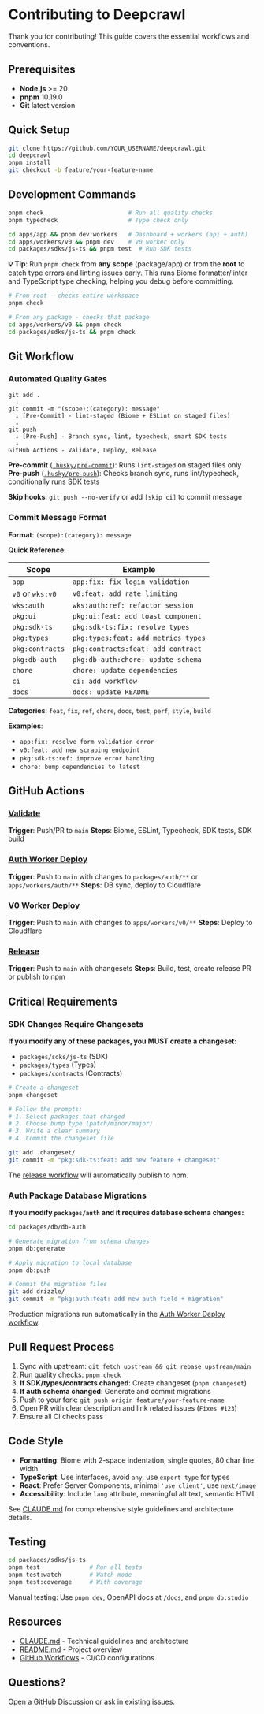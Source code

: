 # Contributing to Deepcrawl

Thank you for contributing! This guide covers the essential workflows and conventions.

## Prerequisites

- **Node.js** >= 20
- **pnpm** 10.19.0
- **Git** latest version

## Quick Setup

```bash
git clone https://github.com/YOUR_USERNAME/deepcrawl.git
cd deepcrawl
pnpm install
git checkout -b feature/your-feature-name
```

## Development Commands

```bash
pnpm check                        # Run all quality checks
pnpm typecheck                    # Type check only

cd apps/app && pnpm dev:workers   # Dashboard + workers (api + auth)
cd apps/workers/v0 && pnpm dev    # V0 worker only
cd packages/sdks/js-ts && pnpm test  # Run SDK tests
```

**💡 Tip**: Run `pnpm check` from **any scope** (package/app) or from the **root** to catch type errors and linting issues early. This runs Biome formatter/linter and TypeScript type checking, helping you debug before committing.

```bash
# From root - checks entire workspace
pnpm check

# From any package - checks that package
cd apps/workers/v0 && pnpm check
cd packages/sdks/js-ts && pnpm check
```

## Git Workflow

### Automated Quality Gates

```text
git add .
  ↓
git commit -m "(scope):(category): message"
  ↓ [Pre-Commit] - lint-staged (Biome + ESLint on staged files)
  ↓
git push
  ↓ [Pre-Push] - Branch sync, lint, typecheck, smart SDK tests
  ↓
GitHub Actions - Validate, Deploy, Release
```

**Pre-commit** ([`.husky/pre-commit`](.husky/pre-commit)): Runs `lint-staged` on staged files only
**Pre-push** ([`.husky/pre-push`](.husky/pre-push)): Checks branch sync, runs lint/typecheck, conditionally runs SDK tests

**Skip hooks**: `git push --no-verify` or add `[skip ci]` to commit message

### Commit Message Format

**Format**: `(scope):(category): message`

**Quick Reference**:

| Scope            | Example                             |
| ---------------- | ----------------------------------- |
| `app`            | `app:fix: fix login validation`     |
| `v0` or `wks:v0` | `v0:feat: add rate limiting`        |
| `wks:auth`       | `wks:auth:ref: refactor session`    |
| `pkg:ui`         | `pkg:ui:feat: add toast component`  |
| `pkg:sdk-ts`     | `pkg:sdk-ts:fix: resolve types`     |
| `pkg:types`      | `pkg:types:feat: add metrics types` |
| `pkg:contracts`  | `pkg:contracts:feat: add contract`  |
| `pkg:db-auth`    | `pkg:db-auth:chore: update schema`  |
| `chore`          | `chore: update dependencies`        |
| `ci`             | `ci: add workflow`                  |
| `docs`           | `docs: update README`               |

**Categories**: `feat`, `fix`, `ref`, `chore`, `docs`, `test`, `perf`, `style`, `build`

**Examples**:

- `app:fix: resolve form validation error`
- `v0:feat: add new scraping endpoint`
- `pkg:sdk-ts:ref: improve error handling`
- `chore: bump dependencies to latest`

## GitHub Actions

### [Validate](.github/workflows/validate.yml)

**Trigger**: Push/PR to `main`
**Steps**: Biome, ESLint, Typecheck, SDK tests, SDK build

### [Auth Worker Deploy](.github/workflows/deploy-auth-worker.yml)

**Trigger**: Push to `main` with changes to `packages/auth/**` or `apps/workers/auth/**`
**Steps**: DB sync, deploy to Cloudflare

### [V0 Worker Deploy](.github/workflows/deploy-v0-worker.yml)

**Trigger**: Push to `main` with changes to `apps/workers/v0/**`
**Steps**: Deploy to Cloudflare

### [Release](.github/workflows/release.yml)

**Trigger**: Push to `main` with changesets
**Steps**: Build, test, create release PR or publish to npm

## Critical Requirements

### SDK Changes Require Changesets

**If you modify any of these packages, you MUST create a changeset:**

- `packages/sdks/js-ts` (SDK)
- `packages/types` (Types)
- `packages/contracts` (Contracts)

```bash
# Create a changeset
pnpm changeset

# Follow the prompts:
# 1. Select packages that changed
# 2. Choose bump type (patch/minor/major)
# 3. Write a clear summary
# 4. Commit the changeset file

git add .changeset/
git commit -m "pkg:sdk-ts:feat: add new feature + changeset"
```

The [release workflow](.github/workflows/release.yml) will automatically publish to npm.

### Auth Package Database Migrations

**If you modify `packages/auth` and it requires database schema changes:**

```bash
cd packages/db/db-auth

# Generate migration from schema changes
pnpm db:generate

# Apply migration to local database
pnpm db:push

# Commit the migration files
git add drizzle/
git commit -m "pkg:auth:feat: add new auth field + migration"
```

Production migrations run automatically in the [Auth Worker Deploy workflow](.github/workflows/deploy-auth-worker.yml).

## Pull Request Process

1. Sync with upstream: `git fetch upstream && git rebase upstream/main`
2. Run quality checks: `pnpm check`
3. **If SDK/types/contracts changed**: Create changeset (`pnpm changeset`)
4. **If auth schema changed**: Generate and commit migrations
5. Push to your fork: `git push origin feature/your-feature-name`
6. Open PR with clear description and link related issues (`Fixes #123`)
7. Ensure all CI checks pass

## Code Style

- **Formatting**: Biome with 2-space indentation, single quotes, 80 char line width
- **TypeScript**: Use interfaces, avoid `any`, use `export type` for types
- **React**: Prefer Server Components, minimal `'use client'`, use `next/image`
- **Accessibility**: Include `lang` attribute, meaningful alt text, semantic HTML

See [CLAUDE.md](CLAUDE.md) for comprehensive style guidelines and architecture details.

## Testing

```bash
cd packages/sdks/js-ts
pnpm test              # Run all tests
pnpm test:watch        # Watch mode
pnpm test:coverage     # With coverage
```

Manual testing: Use `pnpm dev`, OpenAPI docs at `/docs`, and `pnpm db:studio`

## Resources

- [CLAUDE.md](CLAUDE.md) - Technical guidelines and architecture
- [README.md](README.md) - Project overview
- [GitHub Workflows](.github/workflows/) - CI/CD configurations

## Questions?

Open a GitHub Discussion or ask in existing issues.
